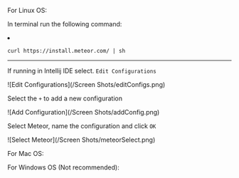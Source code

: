 For Linux OS:
    <p>In terminal run the following command:
    <li> <p>`curl https://install.meteor.com/ | sh` </p>
    <p><hr/>If running in Intellij IDE select. `Edit Configurations` 
       <p> ![Edit Configurations](/Screen Shots/editConfigs.png)
    <p>Select the `+` to add a new configuration
       <p> ![Add Configuration](/Screen Shots/addConfig.png)
    <p>Select Meteor, name the configuration and click `OK`
        <p> ![Select Meteor](/Screen Shots/meteorSelect.png)
    </li>

For Mac OS:

For Windows OS (Not recommended):